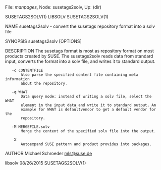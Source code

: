 File: *manpages*,  Node: susetags2solv,  Up: (dir)

SUSETAGS2SOLV(1)                    LIBSOLV                   SUSETAGS2SOLV(1)



NAME
       susetags2solv - convert the susetags repository format into a solv file

SYNOPSIS
       susetags2solv [OPTIONS]

DESCRIPTION
       The susetags format is most as repository format on most products
       created by SUSE. The susetags2solv reads data from standard input,
       converts the format into a solv file, and writes it to standard output.

       -c CONTENTFILE
           Also parse the specified content file containing meta information
           about the repository.

       -q WHAT
           Data query mode: instead of writing a solv file, select the WHAT
           element in the input data and write it to standard output. An
           example for WHAT is defaultvendor to get a default vendor for the
           repository.

       -M MERGEFILE.solv
           Merge the content of the specified solv file into the output.

       -X
           Autoexpand SUSE pattern and product provides into packages.

AUTHOR
       Michael Schroeder <mls@suse.de>



libsolv                           08/26/2015                  SUSETAGS2SOLV(1)

